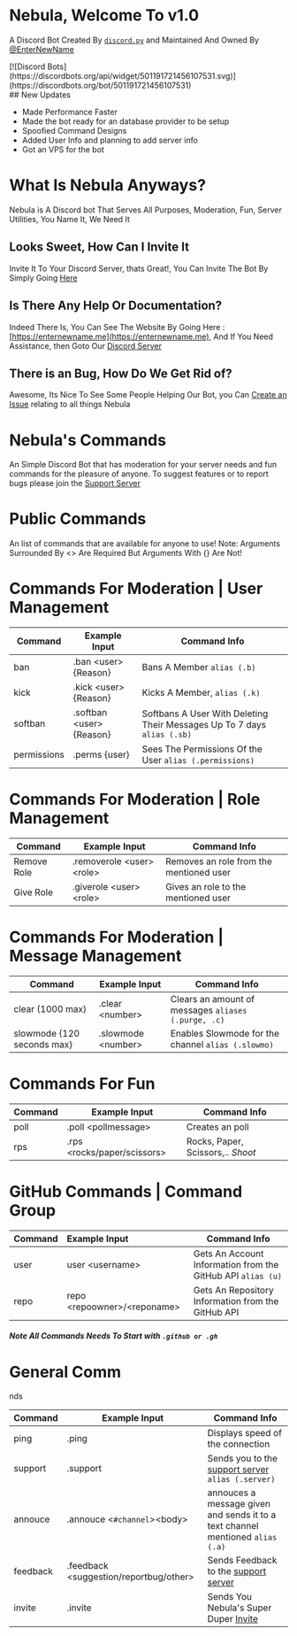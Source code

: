 # Nebula, Welcome To v1.0

A Discord Bot Created By [`discord.py`](https://discordpy.readthedocs.io/en/rewrite/api.html) and Maintained And Owned By [@EnterNewName](https://github.com/EnterNewName)

<div>
[![Discord Bots](https://discordbots.org/api/widget/501191721456107531.svg)](https://discordbots.org/bot/501191721456107531)
</div>
## New Updates

* Made Performance Faster
* Made the bot ready for an database provider to be setup
* Spoofied Command Designs
* Added User Info and planning to add server info
* Got an VPS for the bot

# What Is Nebula Anyways?

Nebula is A Discord bot That Serves All Purposes, Moderation, Fun, Server Utilities, You Name It, We Need It

## Looks Sweet, How Can I Invite It

Invite It To Your Discord Server, thats Great!, You Can Invite The Bot By Simply Going [Here](https://links.enternewname.me/nebula)

## Is There Any Help Or Documentation?

Indeed There Is, You Can See The Website By Going Here : [https://enternewname.me](https://enternewname.me), And If You Need Assistance, then Goto Our [Discord Server](https://links.enternewname.me/server)

## There is an Bug, How Do We Get Rid of?

Awesome, Its Nice To See Some People Helping Our Bot, you Can [Create an Issue](https://github.com/nebula-assets/Nebula/issues/new) relating to all things Nebula

# Nebula's Commands

An Simple Discord Bot that has moderation for your server needs and fun commands for the 
pleasure of anyone. To suggest features or to report bugs please join the [Support Server](https://links.enternewname.me/server)

# Public Commands

An list of commands that are available for anyone to use!
Note: Arguments Surrounded By &lt;&gt; Are Required But Arguments With {} Are Not! 

# Commands For Moderation | User Management

| Command | Example Input | Command Info |
| --------|-------------| ------------|
| ban | .ban &lt;user&gt; {Reason}| Bans A Member `alias (.b)` |
| kick | .kick &lt;user&gt; {Reason} | Kicks A Member, `alias (.k)` |
| softban | .softban &lt;user&gt; {Reason} | Softbans A User With Deleting Their Messages Up To 7 days `alias (.sb)` |
| permissions | .perms {user} | Sees The Permissions Of the User `alias (.permissions)` |

# Commands For Moderation | Role Management

| Command | Example Input | Command Info |
| --------|-------------| ------------|
| Remove Role | .removerole &lt;user&gt; &lt;role&gt; | Removes an role from the mentioned user |
| Give Role | .giverole &lt;user&gt; &lt;role&gt; | Gives an role to the mentioned user |

# Commands For Moderation | Message Management

| Command | Example Input | Command Info |
| --------|-------------| ------------|
| clear (1000 max) | .clear &lt;number&gt; | Clears an amount of messages `aliases (.purge, .c)` |
| slowmode {120 seconds max} | .slowmode &lt;number&gt; | Enables Slowmode for the channel `alias (.slowmo)` |

# Commands For Fun

| Command | Example Input | Command Info |
| --------|-------------| ------------|
| poll | .poll &lt;pollmessage&gt; | Creates an poll |
| rps | .rps &lt;rocks/paper/scissors&gt; | Rocks, Paper, Scissors,.. *Shoot* |

# GitHub Commands | Command Group 

| Command | Example Input | Command Info |
| --------|:-------------| ------------|
| user | user &lt;username&gt; | Gets An Account Information from the GitHub API `alias (u)` |
| repo | repo &lt;repoowner&gt;/&lt;reponame&gt; | Gets An Repository Information from the GitHub API |

###### ___Note All Commands Needs To Start with `.github or .gh`___

# General Comm
nds

| Command | Example Input | Command Info |
| --------|-------------| ------------|
| ping | .ping | Displays speed of the connection |
| support | .support | Sends you to the [support server](https://links.enternewname.me/server) `alias (.server)` |
| annouce | .annouce &lt;`#channel`&gt;&lt;body&gt; | annouces a message given and sends it to a text channel mentioned `alias (.a)` |
| feedback | .feedback &lt;suggestion/reportbug/other&gt; | Sends Feedback to the [support server](https://links.enternewname.me/server) |
| invite | .invite | Sends You Nebula's Super Duper [Invite](https://links.enternewname.me/nebula) |